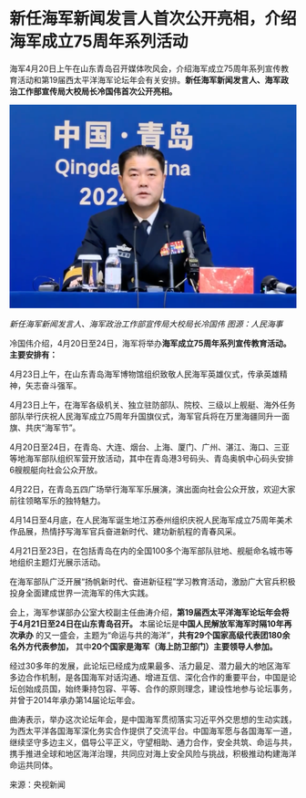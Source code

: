 # 新任海军新闻发言人首次公开亮相，介绍海军成立75周年系列活动

海军4月20日上午在山东青岛召开媒体吹风会，介绍海军成立75周年系列宣传教育活动和第19届西太平洋海军论坛年会有关安排。**新任海军新闻发言人、海军政治工作部宣传局大校局长冷国伟首次公开亮相。**

![55cb6d70ca08368c6b1b2c1ef8cc9e70.jpg](https://raw.githubusercontent.com/qqhsx/qqnews_image/main/2024/04/20/新任海军新闻发言人首次公开亮相，介绍海军成立75周年系列活动/55cb6d70ca08368c6b1b2c1ef8cc9e70.jpg)

_新任海军新闻发言人、海军政治工作部宣传局大校局长冷国伟 图源：人民海事_

冷国伟介绍，4月20日至24日，海军将举办**海军成立75周年系列宣传教育活动。主要安排有：**

4月23日上午，在山东青岛海军博物馆组织致敬人民海军英雄仪式，传承英雄精神，矢志奋斗强军。

4月23日上午，在海军各级机关、独立驻防部队、院校、三级以上舰艇、海外任务部队举行庆祝人民海军成立75周年升国旗仪式，海军官兵将在万里海疆同升一面旗、共庆“海军节”。

4月20日至24日，在青岛、大连、烟台、上海、厦门、广州、湛江、海口、三亚等地海军部队组织军营开放活动，其中在青岛港3号码头、青岛奥帆中心码头安排6艘舰艇向社会公众开放。

4月22日，在青岛五四广场举行海军军乐展演，演出面向社会公众开放，欢迎大家前往领略军乐的独特魅力。

4月14日至4月底，在人民海军诞生地江苏泰州组织庆祝人民海军成立75周年美术作品展，热情抒写海军官兵奋进新时代、建功新航程的青春风采。

4月21日至23日，在包括青岛在内的全国100多个海军部队驻地、舰艇命名城市等地组织主题灯光展示活动。

在海军部队广泛开展“扬帆新时代、奋进新征程”学习教育活动，激励广大官兵积极投身全面建成世界一流海军的伟大实践。

会上，海军参谋部办公室大校副主任曲涛介绍，**第19届西太平洋海军论坛年会将于4月21日至24日在山东青岛召开。**
本届论坛是**中国人民解放军海军时隔10年再次承办** 的又一盛会，主题为“命运与共的海洋”，**共有29个国家高级代表团180余名外方代表参加，**
其中**20个国家是海军（海上防卫部门）主要领导人参加。**

经过30多年的发展，此论坛已经成为成果最多、活力最足、潜力最大的地区海军多边合作机制，是各国海军对话沟通、增进互信、深化合作的重要平台，中国是论坛创始成员国，始终秉持包容、平等、合作的原则理念，建设性地参与论坛事务，并曾于2014年承办第14届论坛年会。

曲涛表示，举办这次论坛年会，是中国海军贯彻落实习近平外交思想的生动实践，为西太平洋各国海军深化务实合作提供了交流平台。中国海军愿与各国海军一道，继续坚守多边主义，倡导公平正义，守望相助、通力合作，安全共筑、命运与共，携手推进全球和地区海洋治理，共同应对海上安全风险与挑战，积极推动构建海洋命运共同体。

来源：央视新闻

